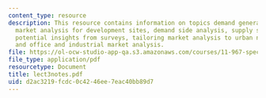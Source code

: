 ```yaml
---
content_type: resource
description: This resource contains information on topics demand generators, retail
  market analysis for development sites, demand side analysis, supply side analysis,
  potential insights from surveys, tailoring market analysis to urban neighborhoods
  and office and industrial market analysis.
file: https://ol-ocw-studio-app-qa.s3.amazonaws.com/courses/11-967-special-studies-in-urban-studies-and-planning-economic-development-planning-skills-january-iap-2007/d2ac3219fcdc0c4246ee7eac40bb89d7_lect3notes.pdf
file_type: application/pdf
resourcetype: Document
title: lect3notes.pdf
uid: d2ac3219-fcdc-0c42-46ee-7eac40bb89d7
---
```

